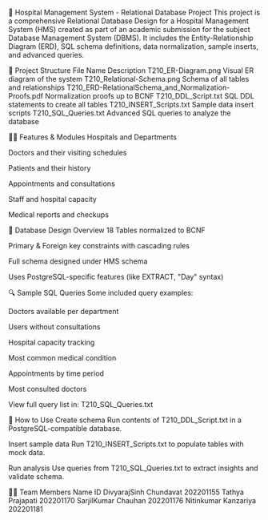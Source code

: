 🏥 Hospital Management System - Relational Database Project
This project is a comprehensive Relational Database Design for a Hospital Management System (HMS) created as part of an academic submission for the subject Database Management System (DBMS). It includes the Entity-Relationship Diagram (ERD), SQL schema definitions, data normalization, sample inserts, and advanced queries.

📁 Project Structure
File Name	Description
T210_ER-Diagram.png	Visual ER diagram of the system
T210_Relational-Schema.png	Schema of all tables and relationships
T210_ERD-RelationalSchema_and_Normalization-Proofs.pdf	Normalization proofs up to BCNF
T210_DDL_Script.txt	SQL DDL statements to create all tables
T210_INSERT_Scripts.txt	Sample data insert scripts
T210_SQL_Queries.txt	Advanced SQL queries to analyze the database

👨‍💻 Features & Modules
Hospitals and Departments

Doctors and their visiting schedules

Patients and their history

Appointments and consultations

Staff and hospital capacity

Medical reports and checkups

🧩 Database Design Overview
18 Tables normalized to BCNF

Primary & Foreign key constraints with cascading rules

Full schema designed under HMS schema

Uses PostgreSQL-specific features (like EXTRACT, "Day" syntax)

🔍 Sample SQL Queries
Some included query examples:

Doctors available per department

Users without consultations

Hospital capacity tracking

Most common medical condition

Appointments by time period

Most consulted doctors

View full query list in: T210_SQL_Queries.txt

🧪 How to Use
Create schema
Run contents of T210_DDL_Script.txt in a PostgreSQL-compatible database.

Insert sample data
Run T210_INSERT_Scripts.txt to populate tables with mock data.

Run analysis
Use queries from T210_SQL_Queries.txt to extract insights and validate schema.

👨‍🎓 Team Members
Name	                  ID
DivyarajSinh Chundavat	202201155
Tathya Prajapati	      202201170
SarjilKumar Chauhan	    202201176
Nitinkumar Kanzariya	  202201181
